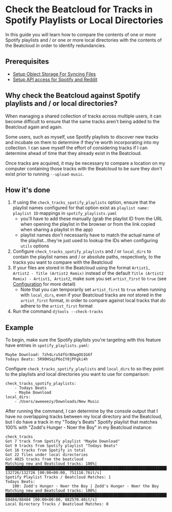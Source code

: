 # Check the Beatcloud for Tracks in Spotify Playlists or Local Directories

In this guide you will learn how to compare the contents of one or more Spotify playlists and / or one or more local directories with the contents of the Beatcloud in order to identify redundancies.

## Prerequisites

* [Setup Object Storage For Syncing Files](setup_object_storage.md)
* [Setup API access for Spotify and Reddit](reddit_spotify_api_access.md)

## Why check the Beatcloud against Spotify playlists and / or local directories?
When managing a shared collection of tracks across multiple users, it can become difficult to ensure that the same tracks aren't being added to the Beatcloud again and again.

Some users, such as myself, use Spotify playlists to discover new tracks and incubate on them to determine if they're worth incorporating into my collection. I can save myself the effort of considering tracks if I can determine ahead of time that they already exist in the Beatcloud.

Once tracks are acquired, it may be necessary to compare a location on my computer containing those tracks with the Beatcloud to be sure they don't exist prior to running `--upload-music`.

## How it's done
1. If using the `check_tracks_spotify_playlists` option, ensure that the playlist names configured for that option exist as `playlist name: playlist ID` mappings in `spotify_playlists.yaml`
    - you'll have to add these manually (grab the playlist ID from the URL when opening the playlist in the browser or from the link copied when sharing a playlist in the app)
    - playlist names don't necessarily have to match the actual name of the playlist...they're just used to lookup the IDs when configuring `utils` options
1. Configure `check_tracks_spotify_playlists` and / or `local_dirs` to contain the playlist names and / or absolute paths, respectively, to the tracks you want to compare with the Beatcloud
1. If your files are stored in the Beatcloud using the format `Artist1, Artist2 - Title (Artist2 Remix)` instead of the default `Title (Artist2 Remix) - Artist1, Artist2`, make sure you set `artist_first` to `true` (see [Configuration](../tutorials/getting_started/configuration.md#base-config) for more detail)
    * Note that you can temporarily set `artist_first` to `true` when running with `local_dirs`, even if your Beatcloud tracks are *not* stored in the `artist_first` format, in order to compare against local tracks that *do* adhere to the `artist_first` format
1. Run the command `djtools --check-tracks`

## Example
To begin, make sure the Spotify playlists you're targeting with this feature have entries in `spotify_playlists.yaml`:
```
Maybe Download: 7zh4Lru54fGrBUwgOU1G6f
Todays Beats: 5R90HSqiP6oIY8jPFgki4h
```

Configure `check_tracks_spotify_playlists` and `local_dirs` to so they point to the playlists and local directories you want to use for comparison:
```
check_tracks_spotify_playlists:
    - Todays Beats
    - Maybe Download
local_dirs:
    - /Users/aweeeezy/Downloads/New Music
```

After running the command, I can determine by the console output that I have no overlapping tracks between my local directory and the Beatcloud, but I do have a track in my "Today's Beats" Spotify playlist that matches 100% with "Zodd's Hunger - Noer the Boy" in my Beatcloud instance:
```
check_tracks
Got 7 track from Spotify playlist "Maybe Download"
Got 9 tracks from Spotify playlist "Todays Beats"
Got 16 tracks from Spotify in total
Got 22 files under local directories
Got 4025 tracks from the beatcloud
Matching new and Beatcloud tracks: 100%|███████████████████████████████████████████████████████████████████████████████████████████| 132726/132726 [00:00<00:00, 751116.76it/s]
Spotify Playlist Tracks / Beatcloud Matches: 1
Todays Beats:
   100: Zodd's Hunger - Noer the Boy | Zodd's Hunger - Noer the Boy
Matching new and Beatcloud tracks: 100%|█████████████████████████████████████████████████████████████████████████████████████████████| 88484/88484 [00:00<00:00, 882570.40it/s]
Local Directory Tracks / Beatcloud Matches: 0
```
